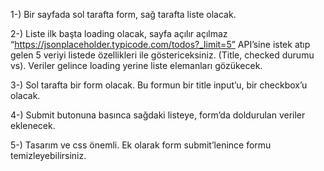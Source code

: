 1-) Bir sayfada sol tarafta form, sağ tarafta liste olacak.

2-) Liste ilk başta loading olacak, sayfa açılır açılmaz “https://jsonplaceholder.typicode.com/todos?_limit=5” API’sine istek atıp gelen 5 veriyi listede özellikleri ile göstericeksiniz. (Title, checked durumu vs). Veriler gelince loading yerine liste elemanları gözükecek.

3-) Sol tarafta bir form olacak. Bu formun bir title input’u, bir checkbox’u olacak.

4-) Submit butonuna basınca sağdaki listeye, form’da doldurulan veriler eklenecek.

5-) Tasarım ve css önemli. Ek olarak form submit’lenince formu temizleyebilirsiniz.
